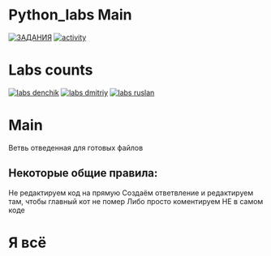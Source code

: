 # Python_labs Main
  [![ЗАДАНИЯ](https://img.shields.io/static/v1?label=Google-Disk&message=%D0%97%D0%90%D0%94%D0%90%D0%9D%D0%98%D0%AF&color=red&logo=googledrive&style=for-the-badge&labelColor=black)](https://drive.google.com/drive/folders/1Azp_k1GdCND3BvPCFtL8tq_kPquRT5UE?usp=sharing) 
  [![activity](https://img.shields.io/github/commit-activity/w/BaldaAzz/Python_labs?style=for-the-badge&logo=python&logoColor=grass&labelColor=black)](https://github.com/BaldaAzz/Python_labs/commits/main)

# Labs counts

  [![labs denchik](https://img.shields.io/github/directory-file-count/BaldaAzz/Python_labs/Denchik??color=blue&labelColor=black&label=Denchik&logo=python&logoColor=grass&style=for-the-badge)](https://github.com/BaldaAzz/Python_labs/tree/main/Denchik)
  [![labs dmitriy](https://img.shields.io/github/directory-file-count/BaldaAzz/Python_labs/Dmitriy??color=blue&labelColor=black&label=Dimchik&logo=python&logoColor=grass&style=for-the-badge)](https://github.com/BaldaAzz/Python_labs/tree/main/Dmitriy) 
  [![labs ruslan](https://img.shields.io/github/directory-file-count/BaldaAzz/Python_labs/Ruslan??color=blue&labelColor=black&label=Ruslanchik&logo=python&logoColor=grass&style=for-the-badge)](https://github.com/BaldaAzz/Python_labs/tree/main/Ruslan)

# Main 
  Ветвь отведенная для готовых файлов
  
## Некоторые общие правила:

  Не редактируем код на прямую
    Создаём ответвление и редактируем там, чтобы главный кот не помер
    Либо просто коментируем НЕ в самом коде
    
# Я всё

